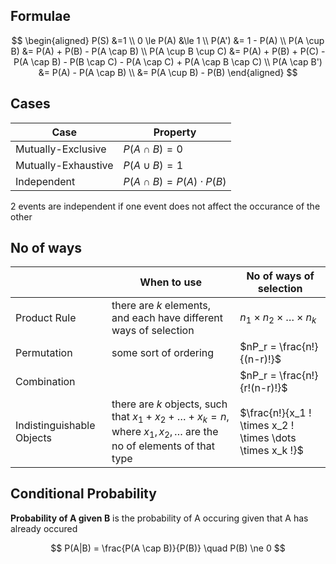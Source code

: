 ## Formulae

$$
\begin{aligned}
P(S) &=1 \\
0 \le P(A) &\le 1 \\
P(A') &= 1 - P(A) \\
P(A \cup B) &= P(A) + P(B) - P(A \cap B) \\
P(A \cup B \cup C) &= P(A) + P(B) + P(C) - P(A \cap B) - P(B \cap C) - P(A \cap C) + P(A \cap B \cap C) \\
P(A \cap B') &= P(A) - P(A \cap B) \\
&= P(A \cup B) - P(B)
\end{aligned}
$$

## Cases

| Case                | Property                        |
| ------------------- | ------------------------------- |
| Mutually-Exclusive  | $P(A \cap B) = 0$               |
| Mutually-Exhaustive | $P(A \cup B) = 1$               |
| Independent         | $P(A \cap B) = P(A) \cdot P(B)$ |

2 events are independent if one event does not affect the occurance of the other

## No of ways

|                           | When to use                                                  | No of ways of selection                                   |
| ------------------------- | ------------------------------------------------------------ | --------------------------------------------------------- |
| Product Rule              | there are $k$ elements, and each have different ways of selection | $n_1 \times n_2 \times \dots \times n_k$                  |
| Permutation               | some sort of ordering                                        | $nP_r = \frac{n!}{(n-r)!}$                                |
| Combination               |                                                              | $nP_r = \frac{n!}{r!(n-r)!}$                              |
| Indistinguishable Objects | there are $k$ objects, such that $x_1 + x_2 + \dots + x_k = n$, where $x_1, x_2, \dots$ are the no of elements of that type | $\frac{n!}{x_1 ! \times x_2 ! \times \dots \times x_k !}$ |

## Conditional Probability

**Probability of A given B** is the probability of A occuring given that A has already occured

$$
P(A|B) = \frac{P(A \cap B)}{P(B)} \quad P(B) \ne 0
$$

